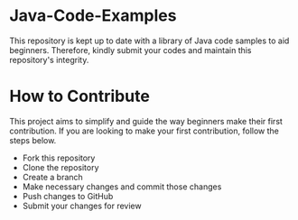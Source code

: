 # Java-Code-Examples
This repository is kept up to date with a library of Java code samples to aid beginners. Therefore, kindly submit your codes and maintain this repository's integrity.

# How to Contribute

This project aims to simplify and guide the way beginners make their first contribution. If you are looking to make your first contribution, follow the steps below.



- Fork this repository
- Clone the repository
- Create a branch
- Make necessary changes and commit those changes
- Push changes to GitHub
- Submit your changes for review
